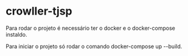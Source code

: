 # crowller-tjsp

Para rodar o projeto é necessário ter o docker e o docker-compose instaldo.

Para iniciar o projeto só rodar o comando docker-compose up --build.
